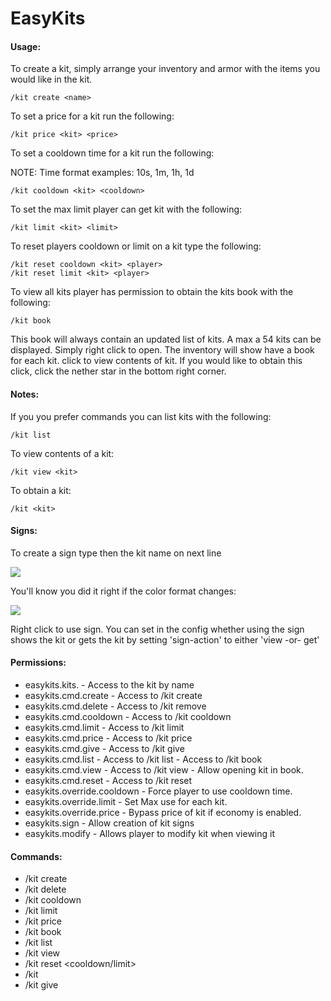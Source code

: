 # EasyKits

#### Usage:
To create a kit, simply arrange your inventory and armor with the items you would like in the kit.

    /kit create <name>
    
To set a price for a kit run the following:

    /kit price <kit> <price>
    
To set a cooldown time for a kit run the following:

NOTE: Time format examples: 10s, 1m, 1h, 1d

    /kit cooldown <kit> <cooldown>
    
To set the max limit player can get kit with the following:

    /kit limit <kit> <limit>
    
To reset players cooldown or limit on a kit type the following:

    /kit reset cooldown <kit> <player>
    /kit reset limit <kit> <player>
    
To view all kits player has permission to obtain the kits book with the following:

    /kit book
    
This book will always contain an updated list of kits. A max a 54 kits can be displayed. Simply right click to open. The inventory will show have a book for each kit. click to view contents of kit. If you would like to obtain this click, click the nether star in the bottom right corner.

#### Notes:
If you you prefer commands you can list kits with the following:

    /kit list
    
To view contents of a kit:

    /kit view <kit>
    
To obtain a kit:

    /kit <kit>
	
#### Signs:
To create a sign type <kit> then the kit name on next line

![](https://i.imgur.com/18UX4KU.png)	

You'll know you did it right if the color format changes:

![](https://i.imgur.com/ZdE93pP.png)

Right click to use sign.
You can set in the config whether using the sign shows the kit or gets the kit by setting 'sign-action' to either 'view -or- get'

#### Permissions:
* easykits.kits.<kit> - Access to the kit by name
* easykits.cmd.create - Access to /kit create
* easykits.cmd.delete - Access to /kit remove
* easykits.cmd.cooldown - Access to /kit cooldown
* easykits.cmd.limit - Access to /kit limit
* easykits.cmd.price - Access to /kit price
* easykits.cmd.give - Access to /kit give
* easykits.cmd.list - Access to /kit list - Access to /kit book
* easykits.cmd.view - Access to /kit view - Allow opening kit in book.
* easykits.cmd.reset - Access to /kit reset
* easykits.override.cooldown - Force player to use cooldown time.
* easykits.override.limit - Set Max use for each kit.
* easykits.override.price - Bypass price of kit if economy is enabled.
* easykits.sign - Allow creation of kit signs
* easykits.modify - Allows player to modify kit when viewing it

#### Commands:
* /kit create <kit>
* /kit delete <kit>
* /kit cooldown <kit> <cooldown>
* /kit limit <kit> <limit>
* /kit price <kit> <price>
* /kit book
* /kit list
* /kit view <kit>
* /kit reset <cooldown/limit> <kit> <player>
* /kit <kit>
* /kit give <player> <kit>
